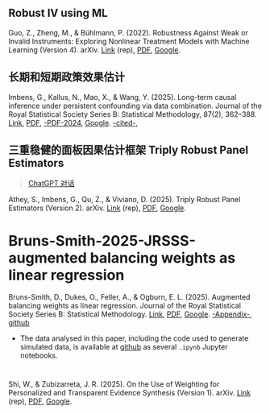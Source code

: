 



## Robust IV using ML

Guo, Z., Zheng, M., & Bühlmann, P. (2022). Robustness Against Weak or Invalid Instruments: Exploring Nonlinear Treatment Models with Machine Learning (Version 4). arXiv. [Link](https://doi.org/10.48550/arXiv.2203.12808) (rep), [PDF](https://arxiv.org/pdf/2203.12808.pdf), [Google](<https://scholar.google.com/scholar?q=Robustness Against Weak or Invalid Instruments: Exploring Nonlinear Treatment Models with Machine Learning (Version 4)>).


## 长期和短期政策效果估计

Imbens, G., Kallus, N., Mao, X., & Wang, Y. (2025). Long-term causal inference under persistent confounding via data combination. Journal of the Royal Statistical Society Series B: Statistical Methodology, 87(2), 362–388. [Link](https://doi.org/10.1093/jrsssb/qkae095), [PDF](https://academic.oup.com/jrsssb/article-pdf/87/2/362/59597694/qkae095.pdf), [-PDF-2024](https://www.sqz.ac.cn/Public/Uploads/uploadfile/files/20240117/2023wangyuchengguolunwen.pdf), [Google](<https://scholar.google.com/scholar?q=Long-term causal inference under persistent confounding via data combination>). [-cited-](https://scholar.google.com/scholar?cites=4898675682823669277&as_sdt=2005&sciodt=0,5&hl=zh-CN),  


## 三重稳健的面板因果估计框架 Triply Robust Panel Estimators

> [ChatGPT 对话](https://chatgpt.com/share/68d1838b-3568-8005-a444-9fae800712be)

Athey, S., Imbens, G., Qu, Z., & Viviano, D. (2025). Triply Robust Panel Estimators (Version 2). arXiv. [Link](https://doi.org/10.48550/arXiv.2508.21536) (rep), [PDF](https://arxiv.org/pdf/2508.21536.pdf), [Google](<https://scholar.google.com/scholar?q=Triply Robust Panel Estimators (Version 2)>).



# Bruns-Smith-2025-JRSSS-augmented balancing weights as linear regression
Bruns-Smith, D., Dukes, O., Feller, A., & Ogburn, E. L. (2025). Augmented balancing weights as linear regression. Journal of the Royal Statistical Society Series B: Statistical Methodology. [Link](https://doi.org/10.1093/jrsssb/qkaf019), [PDF](https://academic.oup.com/jrsssb/advance-article-pdf/doi/10.1093/jrsssb/qkaf019/63001537/qkaf019.pdf9), [Google](<https://scholar.google.com/scholar?q=Augmented balancing weights as linear regression>). [-Appendix-](https://oup.silverchair-cdn.com/oup/backfile/Content_public/Journal/jrsssb/PAP/10.1093_jrsssb_qkaf019/2/qkaf019_supplementary_data.pdf?Expires=1761534252&Signature=mySq9sHK7zWYVeeOGTSbPKbQsD323QRhHyK332rcUHgbkq6YYRMABFNymy979jEFG161Citqo5WfpSnCvPgvEPB4DZMLoRqQTMpnUxLfBSJ3SsTAYBKPleJNbXtxnGQyuAwaBndVCRNIC00PwkxgD0896NeUnY-S9Vi6jpiHzI9R6UU6t~5BnVROh~IDKh5h08WfpOlUAX0ZHoi0VTfHcSPpIYmHOxpZJaFdfP~dDDIxAzX3tCo5ahzGgseb7I2hexV6rENishfB4ClYxNRS~GD8w2ngDz6PyD29nRDaJ~KNiEKBVTWDlsNfkkUWxNKFO0m-wT4Nqt2bi6geI-quyA__&Key-Pair-Id=APKAIE5G5CRDK6RD3PGA), [github](https://github.com/bruns-smith/balance-equiv-jrssb)
- The data analysed in this paper, including the code used to generate simulated data, is available at [github](https://github.com/bruns-smith/balance-equiv-jrssb) as several `.ipynb` Jupyter notebooks.



# 

Shi, W., & Zubizarreta, J. R. (2025). On the Use of Weighting for Personalized and Transparent Evidence Synthesis (Version 1). arXiv. [Link](https://doi.org/10.48550/arXiv.2509.00228) (rep), [PDF](https://arxiv.org/pdf/2509.00228.pdf), [Google](<https://scholar.google.com/scholar?q=On the Use of Weighting for Personalized and Transparent Evidence Synthesis (Version 1)>).